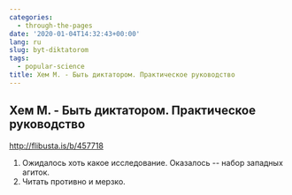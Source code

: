 ```yaml
---
categories:
  - through-the-pages
date: '2020-01-04T14:32:43+00:00'
lang: ru
slug: byt-diktatorom
tags:
  - popular-science
title: Хем М. - Быть диктатором. Практическое руководство
---
```



## Хем М. - Быть диктатором. Практическое руководство

<http://flibusta.is/b/457718>

<!--more-->

1. Ожидалось хоть какое исследование. Оказалось -- набор западных агиток.
2. Читать противно и мерзко.
